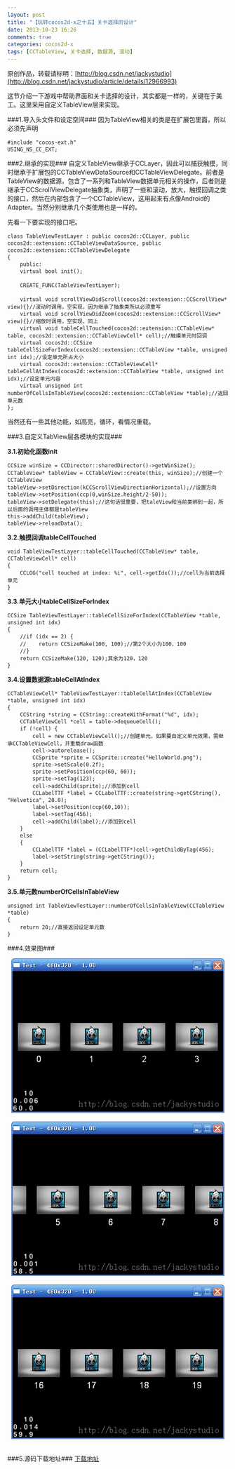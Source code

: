 ```yaml
---
layout: post
title: "【玩转cocos2d-x之十五】关卡选择的设计"
date: 2013-10-23 16:26
comments: true
categories: cocos2d-x
tags: [CCTableView, 关卡选择, 数据源, 滚动]
---
```

原创作品，转载请标明：[http://blog.csdn.net/jackystudio](http://blog.csdn.net/jackystudio/article/details/12966993)

这节介绍一下游戏中帮助界面和关卡选择的设计，其实都是一样的，关键在于美工。这里采用自定义TableView层来实现。

###1.导入头文件和设定空间###
因为TableView相关的类是在扩展包里面，所以必须先声明

	#include "cocos-ext.h"  
	USING_NS_CC_EXT;  

<!-- more -->

###2.继承的实现###
自定义TableView继承于CCLayer，因此可以捕获触摸，同时继承于扩展包的CCTableViewDataSource和CCTableViewDelegate。前者是TableView的数据源，包含了一系列和TableView数据单元相关的操作，后者则是继承于CCScrollViewDelegate抽象类，声明了一些和滚动，放大，触摸回调之类的接口，然后在内部包含了一个CCTableView，这用起来有点像Android的Adapter。当然分别继承几个类使用也是一样的。

先看一下要实现的接口吧。

	class TableViewTestLayer : public cocos2d::CCLayer, public cocos2d::extension::CCTableViewDataSource, public cocos2d::extension::CCTableViewDelegate  
	{  
		public:  
    	virtual bool init();    
  
    	CREATE_FUNC(TableViewTestLayer);  
      
    	virtual void scrollViewDidScroll(cocos2d::extension::CCScrollView* view){}//滚动时调用，空实现，因为继承了抽象类所以必须重写  
    	virtual void scrollViewDidZoom(cocos2d::extension::CCScrollView* view){}//缩放时调用，空实现，同上  
    	virtual void tableCellTouched(cocos2d::extension::CCTableView* table, cocos2d::extension::CCTableViewCell* cell);//触摸单元时回调  
    	virtual cocos2d::CCSize tableCellSizeForIndex(cocos2d::extension::CCTableView *table, unsigned int idx);//设定单元所占大小  
    	virtual cocos2d::extension::CCTableViewCell* tableCellAtIndex(cocos2d::extension::CCTableView *table, unsigned int idx);//设定单元内容  
    	virtual unsigned int numberOfCellsInTableView(cocos2d::extension::CCTableView *table);//返回单元数  
	};  
当然还有一些其他功能，如高亮，循环，看情况重载。

###3.自定义TabView层各模块的实现###

**3.1.初始化函数init**

	CCSize winSize = CCDirector::sharedDirector()->getWinSize();  
	CCTableView* tableView = CCTableView::create(this, winSize);//创建一个CCTableView  
	tableView->setDirection(kCCScrollViewDirectionHorizontal);//设置方向  
	tableView->setPosition(ccp(0,winSize.height/2-50));  
	tableView->setDelegate(this);//这句话很重要，把taleView和当前类绑到一起，所以后面的调用主体都是tableView  
	this->addChild(tableView);  
	tableView->reloadData();  

**3.2.触摸回调tableCellTouched**

	void TableViewTestLayer::tableCellTouched(CCTableView* table, CCTableViewCell* cell)  
	{  
    	CCLOG("cell touched at index: %i", cell->getIdx());//cell为当前选择单元  
	}  

**3.3.单元大小tableCellSizeForIndex**

	CCSize TableViewTestLayer::tableCellSizeForIndex(CCTableView *table, unsigned int idx)  
	{  
    	//if (idx == 2) {  
    	//    return CCSizeMake(100, 100);//第2个大小为100，100  
    	//}  
    	return CCSizeMake(120, 120);其余为120，120  
	}  

**3.4.设置数据源tableCellAtIndex**

	CCTableViewCell* TableViewTestLayer::tableCellAtIndex(CCTableView *table, unsigned int idx)  
	{  
    	CCString *string = CCString::createWithFormat("%d", idx);  
    	CCTableViewCell *cell = table->dequeueCell();  
    	if (!cell) {  
        	cell = new CCTableViewCell();//创建单元，如果要自定义单元效果，需继承CCTableViewCell，并重载draw函数  
        	cell->autorelease();  
        	CCSprite *sprite = CCSprite::create("HelloWorld.png");  
        	sprite->setScale(0.2f);  
        	sprite->setPosition(ccp(60, 60));  
        	sprite->setTag(123);  
        	cell->addChild(sprite);//添加到cell  
        	CCLabelTTF *label = CCLabelTTF::create(string->getCString(), "Helvetica", 20.0);  
        	label->setPosition(ccp(60,10));  
        	label->setTag(456);  
        	cell->addChild(label);//添加到cell  
    	}  
    	else  
    	{  
        	CCLabelTTF *label = (CCLabelTTF*)cell->getChildByTag(456);  
        	label->setString(string->getCString());  
    	}  
    	return cell;  
	}  

**3.5.单元数numberOfCellsInTableView**

	unsigned int TableViewTestLayer::numberOfCellsInTableView(CCTableView *table)  
	{  
    	return 20;//直接返回设定单元数  
	}  


###4.效果图###
<div align="center"><img src="/images/Blog/Play_cocos2dx_15/1.jpg" alt="" border="0" title="关卡1" /><br></br></div>
<div align="center"><img src="/images/Blog/Play_cocos2dx_15/2.jpg" alt="" border="0" title="关卡2" /><br></br></div>
<div align="center"><img src="/images/Blog/Play_cocos2dx_15/3.jpg" alt="" border="0" title="关卡3" /><br></br></div>

###5.源码下载地址###
[下载地址](http://download.csdn.net/detail/jackyvincefu/6422401)